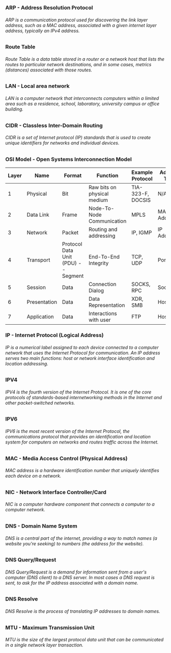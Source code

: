 
### ARP - Address Resolution Protocol
###### ARP is a communication protocol used for discovering the link layer address, such as a MAC address, associated with a given internet layer address, typically an IPv4 address.

### Route Table
###### Route Table is a data table stored in a router or a network host that lists the routes to particular network destinations, and in some cases, metrics (distances) associated with those routes.

### LAN - Local area network
###### LAN is a computer network that interconnects computers within a limited area such as a residence, school, laboratory, university campus or office building.

### CIDR - Classless Inter-Domain Routing
###### CIDR is a set of Internet protocol (IP) standards that is used to create unique identifiers for networks and individual devices.

### OSI Model - Open Systems Interconnection Model
| Layer | Name | Format | Function | Example Protocol | Address Type |
|-------|--------------|--------------------------------------|-----------------------------|-------------------|--------------|
| 1 | Physical | Bit | Raw bits on physical medium | TIA-323-F, DOCSIS | N/A |
| 2 | Data Link | Frame | Node-To-Node Communication | MPLS | MAC Address |
| 3 | Network | Packet | Routing and addressing | IP, IGMP | IP Address |
| 4 | Transport | Protocol Data Unit  (PDU) -- Segment | End-To-End Integrity | TCP, UDP | Port |
| 5 | Session | Data | Connection Dialog | SOCKS, RPC | Socket |
| 6 | Presentation | Data | Data Representation | XDR, SMB | Hostname |
| 7 | Application | Data | Interactions with user | FTP | Hostname |

### IP - Internet Protocol (Logical Address)
###### IP is a numerical label assigned to each device connected to a computer network that uses the Internet Protocol for communication. An IP address serves two main functions: host or network interface identification and location addressing.

### IPV4
###### IPV4 is the fourth version of the Internet Protocol. It is one of the core protocols of standards-based internetworking methods in the Internet and other packet-switched networks.

### IPV6
###### IPV6 is the most recent version of the Internet Protocol, the communications protocol that provides an identification and location system for computers on networks and routes traffic across the Internet.

### MAC - Media Access Control (Physical Address)
###### MAC address is a hardware identification number that uniquely identifies each device on a network. 

### NIC - Network Interface Controller/Card
###### NIC is a computer hardware component that connects a computer to a computer network.

### DNS - Domain Name System
###### DNS is a central part of the internet, providing a way to match names (a website you're seeking) to numbers (the address for the website).

### DNS Query/Request
###### DNS Query/Request is a demand for information sent from a user's computer (DNS client) to a DNS server. In most cases a DNS request is sent, to ask for the IP address associated with a domain name.

### DNS Resolve
###### DNS Resolve is the process of translating IP addresses to domain names.

### MTU - Maximum Transmission Unit
###### MTU is the size of the largest protocol data unit that can be communicated in a single network layer transaction.
